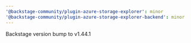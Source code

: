 ```yaml
---
'@backstage-community/plugin-azure-storage-explorer': minor
'@backstage-community/plugin-azure-storage-explorer-backend': minor
---
```


Backstage version bump to v1.44.1
